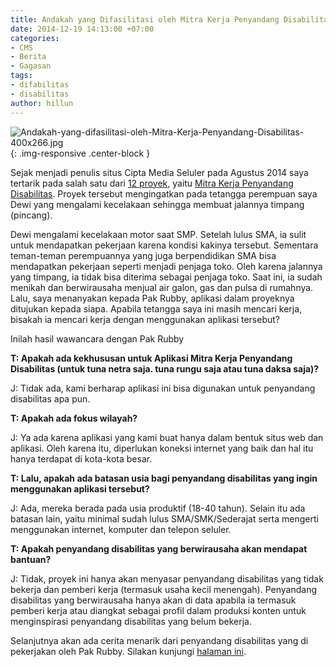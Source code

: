```yaml
---
title: Andakah yang Difasilitasi oleh Mitra Kerja Penyandang Disabilitas?
date: 2014-12-19 14:13:00 +07:00
categories:
- CMS
- Berita
- Gagasan
tags:
- difabilitas
- disabilitas
author: hillun
---
```


![Andakah-yang-difasilitasi-oleh-Mitra-Kerja-Penyandang-Disabilitas-400x266.jpg](/uploads/Andakah-yang-difasilitasi-oleh-Mitra-Kerja-Penyandang-Disabilitas-400x266.jpg){: .img-responsive .center-block }

Sejak menjadi penulis situs Cipta Media Seluler pada Agustus 2014 saya tertarik pada salah satu dari [12 proyek](http://ciptamedia.org/wiki/Halaman_Utama), yaitu [Mitra Kerja Penyandang Disabilitas](http://ciptamedia.org/wiki/Mitra_Kerja_Penyandang_Disabilitas). Proyek tersebut mengingatkan pada tetangga perempuan saya Dewi yang mengalami kecelakaan sehingga membuat jalannya timpang (pincang).

Dewi mengalami kecelakaan motor saat SMP. Setelah lulus SMA, ia sulit untuk mendapatkan pekerjaan karena kondisi kakinya tersebut. Sementara teman-teman perempuannya yang juga berpendidikan SMA bisa mendapatkan pekerjaan seperti menjadi penjaga toko. Oleh karena jalannya yang timpang, ia tidak bisa diterima sebagai penjaga toko. Saat ini, ia sudah menikah dan berwirausaha menjual air galon, gas dan pulsa di rumahnya. Lalu, saya menanyakan kepada Pak Rubby, aplikasi dalam proyeknya ditujukan kepada siapa. Apabila tetangga saya ini masih mencari kerja, bisakah ia mencari kerja dengan menggunakan aplikasi tersebut?

Inilah hasil wawancara dengan Pak Rubby

**T: Apakah ada kekhususan untuk Aplikasi Mitra Kerja Penyandang Disabilitas (untuk tuna netra saja. tuna rungu saja atau tuna daksa saja)?**

J: Tidak ada, kami berharap aplikasi ini bisa digunakan untuk penyandang disabilitas apa pun.

**T: Apakah ada fokus wilayah?**

J: Ya ada karena aplikasi yang kami buat hanya dalam bentuk situs web dan aplikasi. Oleh karena itu, diperlukan koneksi internet yang baik dan hal itu hanya terdapat di kota-kota besar.

**T: Lalu, apakah ada batasan usia bagi penyandang disabilitas yang ingin menggunakan aplikasi tersebut?**

J: Ada, mereka berada pada usia produktif (18-40 tahun). Selain itu ada batasan lain, yaitu minimal sudah lulus SMA/SMK/Sederajat serta mengerti menggunakan internet, komputer dan telepon seluler.

**T: Apakah penyandang disabilitas yang berwirausaha akan mendapat bantuan?**

J: Tidak, proyek ini hanya akan menyasar penyandang disabilitas yang tidak bekerja dan pemberi kerja (termasuk usaha kecil menengah). Penyandang disabilitas yang berwirausaha hanya akan di data apabila ia termasuk pemberi kerja atau diangkat sebagai profil dalam produksi konten untuk menginspirasi penyandang disabilitas yang belum bekerja.

Selanjutnya akan ada cerita menarik dari penyandang disabilitas yang di pekerjakan oleh Pak Rubby. Silakan kunjungi [halaman ini](http://ciptamedia.org/adakah-ruang-bagi-difabel-untuk-masuk-ke-pasar-tenaga-kerja/).